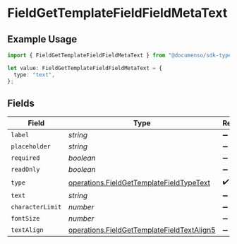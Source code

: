 # FieldGetTemplateFieldFieldMetaText

## Example Usage

```typescript
import { FieldGetTemplateFieldFieldMetaText } from "@documenso/sdk-typescript/models/operations";

let value: FieldGetTemplateFieldFieldMetaText = {
  type: "text",
};
```

## Fields

| Field                                                                                                    | Type                                                                                                     | Required                                                                                                 | Description                                                                                              |
| -------------------------------------------------------------------------------------------------------- | -------------------------------------------------------------------------------------------------------- | -------------------------------------------------------------------------------------------------------- | -------------------------------------------------------------------------------------------------------- |
| `label`                                                                                                  | *string*                                                                                                 | :heavy_minus_sign:                                                                                       | N/A                                                                                                      |
| `placeholder`                                                                                            | *string*                                                                                                 | :heavy_minus_sign:                                                                                       | N/A                                                                                                      |
| `required`                                                                                               | *boolean*                                                                                                | :heavy_minus_sign:                                                                                       | N/A                                                                                                      |
| `readOnly`                                                                                               | *boolean*                                                                                                | :heavy_minus_sign:                                                                                       | N/A                                                                                                      |
| `type`                                                                                                   | [operations.FieldGetTemplateFieldTypeText](../../models/operations/fieldgettemplatefieldtypetext.md)     | :heavy_check_mark:                                                                                       | N/A                                                                                                      |
| `text`                                                                                                   | *string*                                                                                                 | :heavy_minus_sign:                                                                                       | N/A                                                                                                      |
| `characterLimit`                                                                                         | *number*                                                                                                 | :heavy_minus_sign:                                                                                       | N/A                                                                                                      |
| `fontSize`                                                                                               | *number*                                                                                                 | :heavy_minus_sign:                                                                                       | N/A                                                                                                      |
| `textAlign`                                                                                              | [operations.FieldGetTemplateFieldTextAlign5](../../models/operations/fieldgettemplatefieldtextalign5.md) | :heavy_minus_sign:                                                                                       | N/A                                                                                                      |